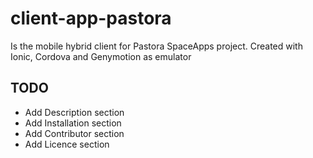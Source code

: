 # client-app-pastora
Is the mobile hybrid client for Pastora SpaceApps project. Created with Ionic, Cordova and Genymotion as emulator

## TODO

- Add Description section
- Add Installation section
- Add Contributor section
- Add Licence section

